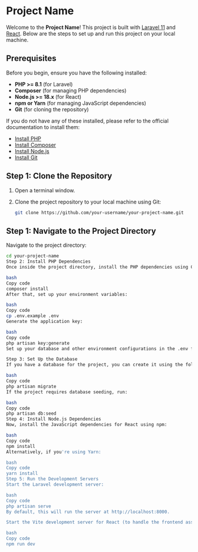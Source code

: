 # Project Name

Welcome to the **Project Name**! This project is built with [Laravel 11](https://laravel.com/docs/11.x) and [React](https://reactjs.org/). Below are the steps to set up and run this project on your local machine.

## Prerequisites

Before you begin, ensure you have the following installed:

- **PHP >= 8.1** (for Laravel)
- **Composer** (for managing PHP dependencies)
- **Node.js >= 18.x** (for React)
- **npm or Yarn** (for managing JavaScript dependencies)
- **Git** (for cloning the repository)

If you do not have any of these installed, please refer to the official documentation to install them:

- [Install PHP](https://www.php.net/manual/en/install.php)
- [Install Composer](https://getcomposer.org/download/)
- [Install Node.js](https://nodejs.org/en/download/)
- [Install Git](https://git-scm.com/book/en/v2/Getting-Started-Installing-Git)

## Step 1: Clone the Repository

1. Open a terminal window.

2. Clone the project repository to your local machine using Git:
   ```bash
   git clone https://github.com/your-username/your-project-name.git

## Step 1: Navigate to the Project Directory

Navigate to the project directory:
```bash
cd your-project-name
Step 2: Install PHP Dependencies
Once inside the project directory, install the PHP dependencies using Composer:

bash
Copy code
composer install
After that, set up your environment variables:

bash
Copy code
cp .env.example .env
Generate the application key:

bash
Copy code
php artisan key:generate
Set up your database and other environment configurations in the .env file. For example, set the DB_* variables to match your local database settings.

Step 3: Set Up the Database
If you have a database for the project, you can create it using the following command (make sure the database is set in .env):

bash
Copy code
php artisan migrate
If the project requires database seeding, run:

bash
Copy code
php artisan db:seed
Step 4: Install Node.js Dependencies
Now, install the JavaScript dependencies for React using npm:

bash
Copy code
npm install
Alternatively, if you're using Yarn:

bash
Copy code
yarn install
Step 5: Run the Development Servers
Start the Laravel development server:

bash
Copy code
php artisan serve
By default, this will run the server at http://localhost:8000.

Start the Vite development server for React (to handle the frontend assets):

bash
Copy code
npm run dev
